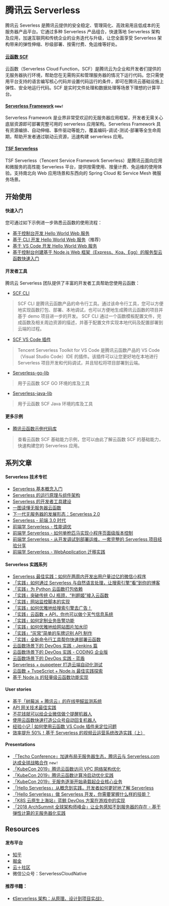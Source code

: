 # 腾讯云 Serverless

腾讯云 Severless 是腾讯云提供的安全稳定、管理简化、高效易用且低成本的无服务器产品平台。它通过多种 Serverless 产品组合，快速落地 Serverless 架构及应用，加速互联网和传统企业的业务迭代与升级，让您全面享受 Serverless 架构带来的弹性伸缩、秒级部署、按需付费、免运维等好处。 

#### [云函数 SCF](https://cloud.tencent.com/product/scf)

云函数（Serverless Cloud Function，SCF）是腾讯云为企业和开发者们提供的无服务器执行环境，帮助您在无需购买和管理服务器的情况下运行代码。您只需使用平台支持的语言编写核心代码并设置代码运行的条件，即可在腾讯云基础设施上弹性、安全地运行代码。SCF 是实时文件处理和数据处理等场景下理想的计算平台。

#### [Serverless Framework](https://cloud.tencent.com/product/sf) ```new!```

Serverless Framework 是业界非常受欢迎的无服务器应用框架，开发者无需关心底层资源即可部署完整可用的 serverless 应用架构。Serverless Framework 具有资源编排、自动伸缩、事件驱动等能力，覆盖编码-调试-测试-部署等全生命周期，帮助开发者通过联动云资源，迅速构建 serverless 应用。

#### [TSF Serverless](https://cloud.tencent.com/document/product/649/13005)

TSF Serverless（Tencent Service Framework Serverless）是腾讯云面向应用和微服务的高性能 Serverless 平台，提供按需使用、按量计费、免运维的使用体验。支持南北向 Web 应用场景和东西向的 Spring Cloud 和 Service Mesh 微服务场景。

## 开始使用

#### 快速入门

您可通过如下示例进一步熟悉云函数的使用流程：

*   [基于控制台开发 Hello World Web 服务](https://cloud.tencent.com/document/product/583/37509)
*   [基于 CLI 开发 Hello World Web 服务](https://cloud.tencent.com/document/product/583/37510)（推荐）
*   [基于 VS Code 开发 Hello World Web 服务](https://cloud.tencent.com/document/product/583/37511)
*   [基于控制台创建基于 Node.js Web 框架（Express、Koa、Egg）的服务型云函数快速入门](https://cloud.tencent.com/document/product/583/37278)

#### 开发者工具

腾讯云 Serverless 团队提供了丰富的开发者工具帮助您使用云函数：

* [SCF CLI](https://github.com/TencentCloud/Serverless-cli)

> SCF CLI 是腾讯云函数产品的命令行工具。通过该命令行工具，您可以方便地实现函数打包、部署、本地调试，也可以方便地生成腾讯云函数的项目并基于 demo 项目进一步的开发。
SCF CLI 通过一个函数模板配置文件，完成函数及相关周边资源的描述，并基于配置文件实现本地代码及配置部署到云端的过程。

* [SCF VS Code 插件](https://cloud.tencent.com/document/product/583/38106)

> Tencent Serverless Toolkit for VS Code 是腾讯云函数产品的 VS Code（Visual Studio Code）IDE 的插件。该插件可以让您更好地在本地进行 Serverless 项目开发和代码调试，并且轻松将项目部署到云端。

* [Serverless-go-lib](https://github.com/TencentCloud/Serverless-go-lib)

> 用于云函数 SCF GO 环境的库及工具

* [Serverless-java-lib](https://github.com/TencentCloud/Serverless-java-lib)

> 用于云函数 SCF Java 环境的库及工具

#### 更多示例

- [腾讯云函数示例代码库](https://github.com/TencentCloud/Serverless-examples)
> 查看云函数 SCF 基础能力示例，您可以由此了解云函数 SCF 的基础能力，快速构建您的 Serverless 应用。

## 系列文章

#### Serverless 技术专栏

- [Serverless 基本概念入门](https://zhuanlan.zhihu.com/p/78250791)
- [Serverless 的运行原理与组件架构](https://zhuanlan.zhihu.com/p/79214097)
- [Serverless 的开发者工具建设](https://zhuanlan.zhihu.com/p/81176864)
- [一图读懂无服务器云函数](https://cloud.tencent.com/developer/article/1450023)
- [下一代无服务器的发展形态：Serverless 2.0](https://cloud.tencent.com/developer/article/1454649)
- [Serverless - 前端 3.0 时代](https://cloud.tencent.com/developer/article/1513725)
- [前端学 Serverless - 性能调优](https://cloud.tencent.com/developer/article/1449785)
- [前端学 Serverless - 如何单枪匹马实现小程序页面级版本控制](https://cloud.tencent.com/developer/article/1449782)
- [前端学 Serverless - 从开发调试到部署运维，一套完整的 Serverless 项目经验分享](https://cloud.tencent.com/developer/article/1464383)
- [前端学 Serverless - WebApplication 迁移实践](https://cloud.tencent.com/developer/article/1481095)

#### Serverless 实践系列

- [Serverless 最佳实践：如何在两周内开发出用户量过亿的微信小程序](https://cloud.tencent.com/developer/article/1454651)
- [「实践」如何通过 Serverless 与自然语言处理，让搜索引擎“看”到你的博客](https://zhuanlan.zhihu.com/p/78336933)
- [「实践」为 Python 云函数打包依赖](https://zhuanlan.zhihu.com/p/82139273)
- [「实践」突破传统 OJ 瓶颈，“判题姬”接入云函数](https://zhuanlan.zhihu.com/p/82651235)
- [「实践」网站监控脚本的实现](https://zhuanlan.zhihu.com/p/83025871)
- [「实践」如何优雅地给搜索引擎去广告！](https://zhuanlan.zhihu.com/p/83222441)
- [「实践」云函数 + API，你也可以做个天气信息系统](https://zhuanlan.zhihu.com/p/83753850)
- [「实践」如何定制业务告警功能](https://zhuanlan.zhihu.com/p/84709306)
- [「实践」如何优雅地给网站图片加水印](https://zhuanlan.zhihu.com/p/85817369)
- [「实践」“灰常”简单的车牌识别 API 制作](https://zhuanlan.zhihu.com/p/86194163)
- [「实践」全新命令行工具帮你快速部署云函数](https://zhuanlan.zhihu.com/p/87146209)
- [云函数场景下的 DevOps 实践 - Jenkins 篇](https://cloud.tencent.com/developer/article/1461708)
- [云函数场景下的 DevOps 实践 - CODING 企业版](https://cloud.tencent.com/developer/article/1467480)
- [云函数场景下的 DevOps 实践 - 蓝盾](https://cloud.tencent.com/developer/article/1479998)
- [Serverless + puppeteer 打造云端自动化测试](https://cloud.tencent.com/developer/article/1478367)
- [云函数 + TypeScript + Node.js 最佳实践探索](https://cloud.tencent.com/developer/article/1483690)
- [基于 Node.js 的轻量级云函数功能实现](https://cloud.tencent.com/developer/article/1486296)

#### User stories

- [基于「树莓派 + 腾讯云」的在线甲醛监测系统](https://cloud.tencent.com/developer/article/1458238)
- [API 网关技术最佳实践](https://cloud.tencent.com/developer/article/1467516)
- [不花钱就可以给企业微信做个提醒机器人](https://cloud.tencent.com/developer/article/1472156)
- [使用云函数快速打造公众号自动回复机器人](https://cloud.tencent.com/developer/article/1496053)
- [经验小记 | 如何使用云函数 VS Code 插件来定位问题](https://cloud.tencent.com/developer/article/1498383)
- [效率提升 50%！基于 Serverless 的视频云运营系统改造实践（上）](https://cloud.tencent.com/developer/article/1504249)

#### Presentations

- [「Techo Conference」加速布局无服务器生态，腾讯云与 Serverless.com 达成全球战略合作](https://cloud.tencent.com/developer/article/1535579) ```new!```
- [「KubeCon 2019」腾讯云函数访问 VPC 网络架构优化](https://cloud.tencent.com/developer/article/1461707)
- [「KubeCon 2019」腾讯云函数计算冷启动优化实践](https://cloud.tencent.com/developer/article/1461709)
- [「KubeCon 2019」无服务逐渐开始承载起企业核心业务](https://cloud.tencent.com/developer/article/1454650)
- [「Hello Serverless」从概念到实践，开发者如何更好地了解 Serverless](https://cloud.tencent.com/developer/article/1490971)
- [「Hello Serverless」做 Serverless 开发，你需要掌握什么样的技能？](https://cloud.tencent.com/developer/article/1449786)
- [「K8S 云原生上海站」蓝鲸 DevOps 方案在游戏中的实现](https://cloud.tencent.com/developer/article/1449788)
- [「2018 ArchSummit 全球架构师峰会」让业务感知不到服务器的存在 - 基于弹性计算的无服务器化实践](https://cloud.tencent.com/developer/article/1449789)

## Resources

#### 发布平台

- [知乎](https://zhuanlan.zhihu.com/ServerlessGo)
- [掘金](https://juejin.im/user/5d70b6dae51d4561fb04bfb9/posts)
- [云＋社区](https://cloud.tencent.com/developer/user/1000057/articles)
- 微信公众号：ServerlessCloudNative

#### 推荐书籍：
- [《Serverless 架构：从原理、设计到项目实战》](https://item.jd.com/12592747.html#none)
